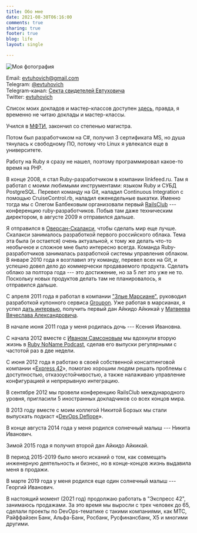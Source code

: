 ```yaml
---
title: Обо мне
date: 2021-08-30T06:16:00
comments: true
sharing: true
footer: true
blog: life
layout: single

---
```


![Моя фотография](/images/me.jpg)

Email: [evtuhovich@gmail.com](mailto:evtuhovich@gmail.com)<br />
Telegram: [@evtuhovich](https://t.me/evtuhovich)<br />
Telegram-канал: [Секта свидетелей Евтуховича](https://t.me/evtuhovich_sect)<br />
Twitter: [evtuhovich](https://twitter.com/#!/evtuhovich)<br />

Список моих докладов и мастер-классов доступен [здесь](/reports), правда, я временно не читаю доклады и мастер-классы.

Учился в [МФТИ](http://mipt.ru), закончил со степенью магистра.

Потом был разработчиком на C#, получил 3 сертификата MS, но душа тянулась к свободному ПО, потому что Linux я увлекался
еще в университете.

Работу на Ruby я сразу не нашел, поэтому программировал какое-то время на PHP.

В конце 2008, я стал Ruby-разработчиком в компании linkfeed.ru. Там я работал с моими любимыми инструментами: языком Ruby
и СУБД PostgreSQL. Перевел команду на Git, наладил Continuous Integration с помощью CruiseControl.rb, наладил
еженедельные выкатки. Именно тогда мы с Олегом Балбековым организовали первый [RailsClub](http://railsclub.ru) ---
конференцию ruby-разработчиков. Побыв там даже техническим директором, в августе 2009 я отправился дальше.

Я отправился в [Оверсан-Скалакси](http://scalaxy.ru), чтобы сделать мир еще лучше. Скалакси занималось разработкой первого
российского облака. Тема эта была (и остается) очень актуальной, к тому же делать что-то необычное и сложное мне было
интересно всегда. Команда Ruby-разработчиков занималась разработкой системы управления облаком. В январе 2010 года я
возглавил эту команду, перевел всех на Git, и успешно довел дело до коммерчески продаваемого продукта. Сделать облако за
полтора года --- это достижение, но за 5 лет это уже не то. Поскольку новых продуктов делать там не планировалось, я
отправился дальше.

С апреля 2011 года я работал в компании ["Злые Марсиане"](http://evilmartians.com), руководил разработкой купонного сервиса
[Groupon](http://groupon.ru). Уже работая в марсианах, я успел
[дать интервью](http://theoryandpractice.ru/posts/2488-programmisty-evil-martians-bookmate-i-yahoo-rasskazyvayut-o-krasote-koda),
получить первый дан Айкидо Айкикай у [Матвеева Вячеслава Александровича](http://aikiclub.ru).

В начале июня 2011 года у меня родилась дочь --- Ксения Ивановна.

С начала 2012 вместе с [Иваном Самсоновым](https://twitter.com/#!/kronos_vano) мы вдохнули вторую жизнь в [Ruby NoName Podcast](http://ruby.rpod.ru),
сделав его выпуски регулярными с частотой раз в две недели.

С июня 2012 года я работаю в своей собственной консалтинговой компании «[Express 42](http://express42.com)», помогаю
хорошим людям решать проблемы с доступностью, отказоустойчивостью, а также налаживаю управление конфигурацией и
непрерывную интеграцию.

В сентябре 2012 мы провели конференцию RailsClub международного уровня, пригласили 5 иностранных докладчиков со всех
концов мира.

В 2013 году вместе с моим коллегой Никитой Борзых мы стали выпускать подкаст «[DevOps Deflope](http://devopsdeflope.ru/)».

В конце августа 2014 года у меня родился солнечный малыш --- Никита Иванович.

Зимой 2015 года я получил второй дан Айкидо Айкикай.

В период 2015-2019 было много исканий о том, как совмещать инженерную деятельность и бизнес, но в конце-концов жизнь выдавила меня в
продажи.

В марте 2019 года у меня родился еще один солнечный малыш --- Георгий Иванович.

В настоящий момент (2021 год) продолжаю работать в "Экспресс 42", занимаюсь продажами. За это время мы выросли с трех человек до
65, сделали проекты по DevOps-тематике с такими компаниями, как МТС, Райффайзен Банк, Альфа-Банк, Росбанк,
Русфинансбанк, X5 и многими другими.
